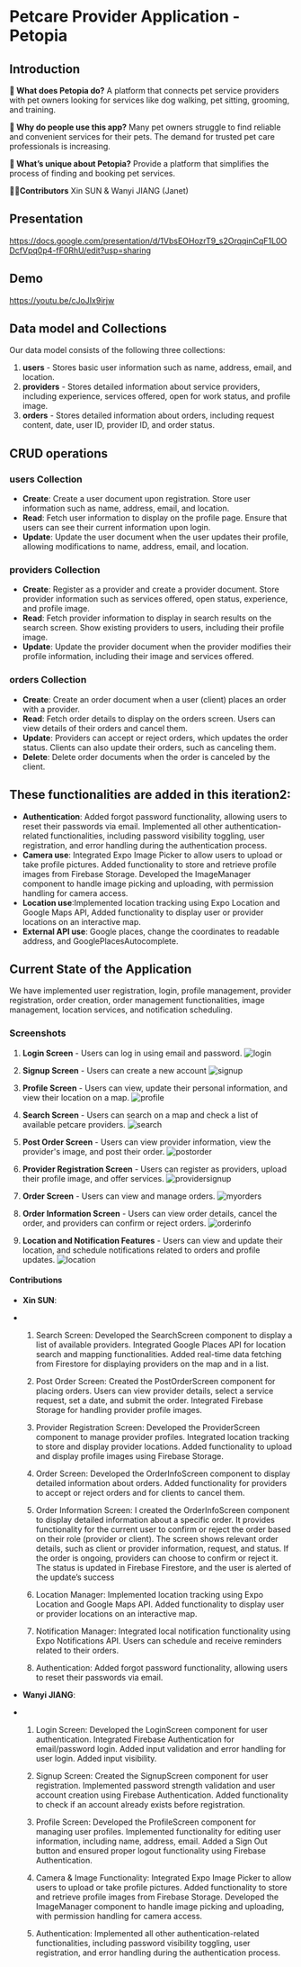 # Petcare Provider Application - Petopia

## Introduction
**🙋 What does Petopia do?**
A platform that connects pet service providers with pet owners looking for services like dog walking, pet sitting, grooming, and training.

**🧐 Why do people use this app?**
Many pet owners struggle to find reliable and convenient services for their pets. The demand for trusted pet care professionals is increasing.

**🌟 What’s unique about Petopia?**
Provide a platform that simplifies the process of finding and booking pet services.

**🧑‍💻Contributors**
Xin SUN & Wanyi JIANG (Janet)


## Presentation
https://docs.google.com/presentation/d/1VbsEOHozrT9_s2OrqqinCqF1L0ODcfVpq0p4-fF0RhU/edit?usp=sharing

## Demo
https://youtu.be/cJoJIx9irjw 


## Data model and Collections
Our data model consists of the following three collections:
1. **users** - Stores basic user information such as name, address, email, and location.
2. **providers** - Stores detailed information about service providers, including experience, services offered, open for work status, and profile image.
3. **orders** - Stores detailed information about orders, including request content, date, user ID, provider ID, and order status.


## CRUD operations

### users Collection
- **Create**: Create a user document upon registration. Store user information such as name, address, email, and location.
- **Read**: Fetch user information to display on the profile page. Ensure that users can see their current information upon login.
- **Update**: Update the user document when the user updates their profile, allowing modifications to name, address, email, and location.

### providers Collection
- **Create**: Register as a provider and create a provider document. Store provider information such as services offered, open status, experience, and profile image.
- **Read**: Fetch provider information to display in search results on the search screen. Show existing providers to users, including their profile image.
- **Update**: Update the provider document when the provider modifies their profile information, including their image and services offered.

### orders Collection
- **Create**: Create an order document when a user (client) places an order with a provider.
- **Read**: Fetch order details to display on the orders screen. Users can view details of their orders and cancel them.
- **Update**: Providers can accept or reject orders, which updates the order status. Clients can also update their orders, such as canceling them.
- **Delete**: Delete order documents when the order is canceled by the client.

## These functionalities are added in this iteration2:
- **Authentication**:  Added forgot password functionality, allowing users to reset their passwords via email. Implemented all other authentication-related functionalities, including password visibility toggling,
     user registration, and error handling during the authentication process.
- **Camera use**: Integrated Expo Image Picker to allow users to upload or take profile pictures. Added functionality to store and retrieve profile images from Firebase Storage. Developed the ImageManager component to handle image picking and uploading, with permission handling for camera access.
- **Location use**:Implemented location tracking using Expo Location and Google Maps API, Added functionality to display user or provider locations on an interactive map.
- **External API use**: Google places, change the coordinates to readable address, and GooglePlacesAutocomplete.

## Current State of the Application
We have implemented user registration, login, profile management, provider registration, order creation, order management functionalities, image management, location services, and notification scheduling.

### Screenshots
1. **Login Screen** - Users can log in using email and password.
![login](https://github.com/user-attachments/assets/c1059aa3-5d40-4616-9811-9702a9fb99c0)

2. **Signup Screen** - Users can create a new account
![signup](https://github.com/user-attachments/assets/89bd3f3c-7c9f-4724-889d-7309c3f101ea)

3. **Profile Screen** - Users can view, update their personal information, and view their location on a map.
![profile](https://github.com/user-attachments/assets/ae54c7cf-eddc-407d-878b-ff24aab32215)

4. **Search Screen** - Users can search on a map and check a list of available petcare providers.
![search](https://github.com/user-attachments/assets/3bafa752-54c4-4d14-b282-45590fed71b3)

5. **Post Order Screen** - Users can view provider information, view the provider's image, and post their order.
![postorder](https://github.com/user-attachments/assets/bf41ad2a-c767-4c1e-90c5-cdda7fec3655)

6. **Provider Registration Screen** - Users can register as providers, upload their profile image, and offer services.
![providersignup](https://github.com/user-attachments/assets/4f6388ef-3d8f-4eff-833f-b95b9ba94e87)

7. **Order Screen** - Users can view and manage orders.
![myorders](https://github.com/user-attachments/assets/98582d84-072f-4a6b-97a3-47467b12699f)

8. **Order Information Screen** - Users can view order details, cancel the order, and providers can confirm or reject orders.
![orderinfo](https://github.com/user-attachments/assets/caae6372-a8b8-41e6-b492-e55dc8d0efa2)

9. **Location and Notification Features** - Users can view and update their location, and schedule notifications related to orders and profile updates. 
![location](https://github.com/user-attachments/assets/13d11455-41c4-4863-8506-31c4bc6e122a)


#### Contributions

- **Xin SUN**:
- 1. Search Screen:
     Developed the SearchScreen component to display a list of available providers.
     Integrated Google Places API for location search and mapping functionalities.
     Added real-time data fetching from Firestore for displaying providers on the map and in a list.
     
  2. Post Order Screen:
     Created the PostOrderScreen component for placing orders.
     Users can view provider details, select a service request, set a date, and submit the order.
     Integrated Firebase Storage for handling provider profile images.
  
  3. Provider Registration Screen:
     Developed the ProviderScreen component to manage provider profiles.
     Integrated location tracking to store and display provider locations.
     Added functionality to upload and display profile images using Firebase Storage.

  4. Order Screen:
     Developed the OrderInfoScreen component to display detailed information about orders.
     Added functionality for providers to accept or reject orders and for clients to cancel them.

  6. Order Information Screen:
     I created the OrderInfoScreen component to display detailed information about a specific order.
     It provides functionality for the current user to confirm or reject the order based on their role (provider or client).
     The screen shows relevant order details, such as client or provider information, request, and status.
     If the order is ongoing, providers can choose to confirm or reject it. The status is updated in Firebase Firestore,
     and the user is alerted of the update’s success
     
  8. Location Manager:
     Implemented location tracking using Expo Location and Google Maps API.
     Added functionality to display user or provider locations on an interactive map.

  9. Notification Manager:
     Integrated local notification functionality using Expo Notifications API.
     Users can schedule and receive reminders related to their orders.

  10. Authentication:
     Added forgot password functionality, allowing users to reset their passwords via email.
     

- **Wanyi JIANG**:
- 1. Login Screen:
     Developed the LoginScreen component for user authentication.
     Integrated Firebase Authentication for email/password login.
     Added input validation and error handling for user login.
     Added input visibility.
     
  2. Signup Screen:
     Created the SignupScreen component for user registration.
     Implemented password strength validation and user account creation using Firebase Authentication.
     Added functionality to check if an account already exists before registration.
     
  3. Profile Screen:
     Developed the ProfileScreen component for managing user profiles.
     Implemented functionality for editing user information, including name, address, email.
     Added a Sign Out button and ensured proper logout functionality using Firebase Authentication.

  5. Camera & Image Functionality:
     Integrated Expo Image Picker to allow users to upload or take profile pictures.
     Added functionality to store and retrieve profile images from Firebase Storage.
     Developed the ImageManager component to handle image picking and uploading, with permission handling for camera access.

  6. Authentication:
     Implemented all other authentication-related functionalities, including password visibility toggling,
     user registration, and error handling during the authentication process.


  


